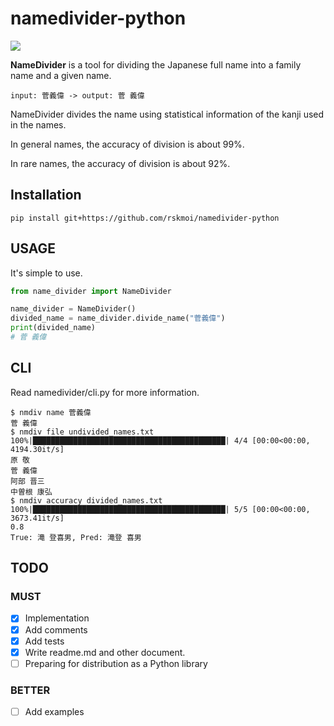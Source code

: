 # namedivider-python

![](https://github.com/rskmoi/namedivider-python/workflows/Python%20package/badge.svg)

**NameDivider** is a tool for dividing the Japanese full name into a family name and a given name.
```
input: 菅義偉 -> output: 菅 義偉
```

NameDivider divides the name using statistical information of the kanji used in the names.

In general names, the accuracy of division is about 99%. 

In rare names, the accuracy of division is about 92%.

## Installation
```
pip install git+https://github.com/rskmoi/namedivider-python
```

## USAGE
It's simple to use.

```python
from name_divider import NameDivider

name_divider = NameDivider()
divided_name = name_divider.divide_name("菅義偉")
print(divided_name)
# 菅 義偉
```

## CLI
Read namedivider/cli.py for more information.
```
$ nmdiv name 菅義偉
菅 義偉
$ nmdiv file undivided_names.txt
100%|███████████████████████████████████████████| 4/4 [00:00<00:00, 4194.30it/s]
原 敬
菅 義偉
阿部 晋三
中曽根 康弘
$ nmdiv accuracy divided_names.txt
100%|███████████████████████████████████████████| 5/5 [00:00<00:00, 3673.41it/s]
0.8
True: 滝 登喜男, Pred: 滝登 喜男
```

## TODO

### MUST

- [x] Implementation
- [x] Add comments
- [x] Add tests
- [X] Write readme.md and other document.
- [ ] Preparing for distribution as a Python library

### BETTER

- [ ] Add examples
